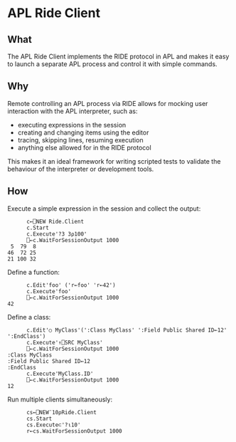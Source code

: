 # APL Ride Client

## What
The APL Ride Client implements the RIDE protocol in APL and makes it easy to launch a separate APL process and control it with simple commands.

## Why

Remote controlling an APL process via RIDE allows for mocking user interaction with the APL interpreter, such as:
* executing expressions in the session
* creating and changing items using the editor
* tracing, skipping lines, resuming execution
* anything else allowed for in the RIDE protocol

This makes it an ideal framework for writing scripted tests to validate the behaviour of the interpreter or development tools.

## How

Execute a simple expression in the session and collect the output:
```apl
      c←⎕NEW Ride.Client
      c.Start
      c.Execute'?3 3⍴100'
      ⎕←c.WaitForSessionOutput 1000
 5  79  8                     
46  72 25                     
21 100 32                     
```

Define a function:
```apl
      c.Edit'foo' ('r←foo' 'r←42')
      c.Execute'foo'
      ⎕←c.WaitForSessionOutput 1000  
42 
```

Define a class:
```apl
      c.Edit'○ MyClass'(':Class MyClass' ':Field Public Shared ID←12' ':EndClass') 
      c.Execute'↑⎕SRC MyClass'
      ⎕←c.WaitForSessionOutput 1000
:Class MyClass                                                                   
:Field Public Shared ID←12                                                       
:EndClass                                                                        
      c.Execute'MyClass.ID' 
      ⎕←c.WaitForSessionOutput 1000
12 
```

Run multiple clients simultaneously:
```apl
      cs←⎕NEW¨10⍴Ride.Client
      cs.Start               
      cs.Execute⊂'?⍳10'       
      r←cs.WaitForSessionOutput 1000
```